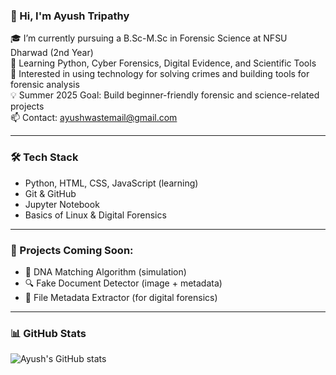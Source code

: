 ### 👋 Hi, I'm Ayush Tripathy

🎓 I’m currently pursuing a B.Sc-M.Sc in Forensic Science at NFSU Dharwad (2nd Year)  
🌱 Learning Python, Cyber Forensics, Digital Evidence, and Scientific Tools  
🔬 Interested in using technology for solving crimes and building tools for forensic analysis  
💡 Summer 2025 Goal: Build beginner-friendly forensic and science-related projects  
📫 Contact: ayushwastemail@gmail.com


---

### 🛠️ Tech Stack
- Python, HTML, CSS, JavaScript (learning)
- Git & GitHub
- Jupyter Notebook
- Basics of Linux & Digital Forensics

---

### 🚧 Projects Coming Soon:
- 🧪 DNA Matching Algorithm (simulation)
- 🔍 Fake Document Detector (image + metadata)
- 📂 File Metadata Extractor (for digital forensics)

---

### 📊 GitHub Stats
![Ayush's GitHub stats](https://github-readme-stats.vercel.app/api?username=tripathy-ji&show_icons=true&theme=radical)
